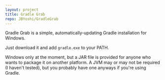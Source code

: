 ```yaml
---
layout: project
title: Gradle Grab
repo: JBYoshi/GradleGrab
---
```


Gradle Grab is a simple, automatically-updating Gradle installation for Windows.

Just download it and add `gradle.exe` to your PATH.

Windows only at the moment, but a JAR file is provided for anyone who wants to package it on another platform. A JVM may or may not be required (I haven't tested), but you probably have one anyways if you're using Gradle.
